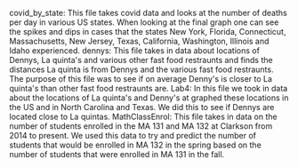 covid_by_state: This file takes covid data and looks at the number of deaths per day in various US states. When looking at the final graph one can see the spikes and dips in cases that the states New York, Florida, Connecticut, Massachusetts, New Jersey, Texas, California, Washington, Illinois and Idaho experienced. 
dennys: This file takes in data about locations of Dennys, La quinta's and various other fast food restraunts and finds the distances La quinta is from Dennys and the various fast food restraunts. The purpose of this file was to see if on average Denny's is closer to La quinta's than other fast food restraunts are. 
Lab4: In this file we took in data about the locations of La quinta's and Denny's at graphed these locations in the US and in North Carolina and Texas. We did this to see if Dennys are located close to La quintas. 
MathClassEnrol: This file takes in data on the number of students enrolled in the MA 131 and MA 132 at Clarkson from 2014 to present. We used this data to try and predict the number of students that would be enrolled in MA 132 in the spring based on the number of students that were enrolled in MA 131 in the fall. 
